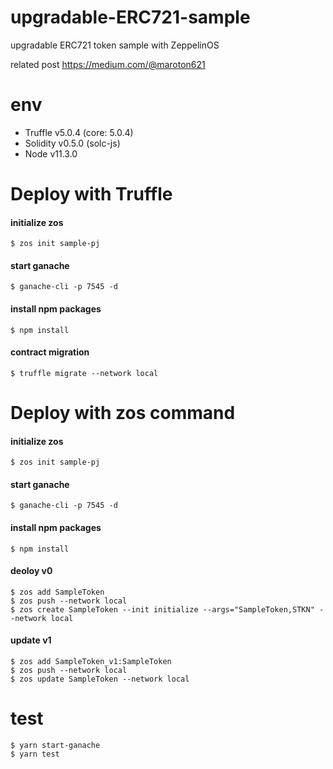 # upgradable-ERC721-sample

upgradable ERC721 token sample with ZeppelinOS

related post
https://medium.com/@maroton621

# env
- Truffle v5.0.4 (core: 5.0.4)
- Solidity v0.5.0 (solc-js)
- Node v11.3.0

# Deploy with Truffle

#### initialize zos
```
$ zos init sample-pj
```

#### start ganache
```
$ ganache-cli -p 7545 -d
```

#### install npm packages
```
$ npm install
```

#### contract migration
```
$ truffle migrate --network local
```

# Deploy with zos command

#### initialize zos
```
$ zos init sample-pj
```

#### start ganache
```
$ ganache-cli -p 7545 -d
```

#### install npm packages
```
$ npm install
```

#### deoloy v0
```
$ zos add SampleToken
$ zos push --network local
$ zos create SampleToken --init initialize --args="SampleToken,STKN" --network local
```

#### update v1
```
$ zos add SampleToken_v1:SampleToken
$ zos push --network local
$ zos update SampleToken --network local
```

# test
```
$ yarn start-ganache
$ yarn test
```
